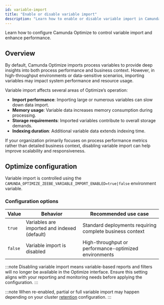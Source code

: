 ```yaml
---
id: variable-import
title: "Enable or disable variable import"
description: "Learn how to enable or disable variable import in Camunda Optimize."
---
```


Learn how to configure Camunda Optimize to control variable import and enhance performance.

## Overview

By default, Camunda Optimize imports process variables to provide deep insights into both process performance and business context. However, in high-throughput environments or data-sensitive scenarios, importing variables may impact system performance and resource usage.

Variable import affects several areas of Optimize’s operation:

- **Import performance**: Importing large or numerous variables can slow down data import.
- **Memory usage**: Variable data increases memory consumption during processing.
- **Storage requirements**: Imported variables contribute to overall storage demands.
- **Indexing duration**: Additional variable data extends indexing time.

If your organization primarily focuses on process performance metrics rather than detailed business context, disabling variable import can help improve scalability and responsiveness.

## Optimize configuration

Variable import is controlled using the `CAMUNDA_OPTIMIZE_ZEEBE_VARIABLE_IMPORT_ENABLED=true|false` environment variable.

### Configuration options

| Value   | Behavior                                     | Recommended use case                                     |
| ------- | -------------------------------------------- | -------------------------------------------------------- |
| `true`  | Variables are imported and indexed (default) | Standard deployments requiring complete business context |
| `false` | Variable import is disabled                  | High-throughput or performance-optimized environments    |

:::note
Disabling variable import means variable-based reports and filters will no longer be available in the Optimize interface. Ensure this setting aligns with your reporting and monitoring needs before applying the configuration.
:::

:::note
When re-enabled, partial or full variable import may happen depending on your cluster [retention](/self-managed/components/orchestration-cluster/zeebe/exporters/elasticsearch-exporter.md#retention) configuration.
:::
